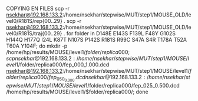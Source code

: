 COPYING EN FILES
scp -r nsekhar@192.168.133.2:/home/nsekhar/stepwise/MUT/step1/MOUSE_OLD/level0/R181S/rep{00..29} . 
scp -r nsekhar@192.168.133.2:/home/nsekhar/stepwise/MUT/step1/MOUSE_OLD/level0/R181S/traj{00..29} .
for folder in D148E E143S F139L F48Y G102S H144Q H177Q I24L K87T N107S P142S R181S R99C S47A S4R T178A T52A T60A Y104F; do      mkdir -p /home/hp/results/MOUSE/level1/$folder/replica000;     scp nsekhar@192.168.133.2:/home/nsekhar/stepwise/MUT/step1/MOUSE/level1/$folder/replica000/fep_000_1.000.dcd         nsekhar@192.168.133.2:/home/nsekhar/stepwise/MUT/step1/MOUSE/level1/$folder/replica000/fep_050_0.000.dcd         nsekhar@192.168.133.2:/home/nsekhar/stepwise/MUT/step1/MOUSE/level1/$folder/replica000/fep_025_0.500.dcd         /home/hp/results/MOUSE/level1/$folder/replica000/; done

